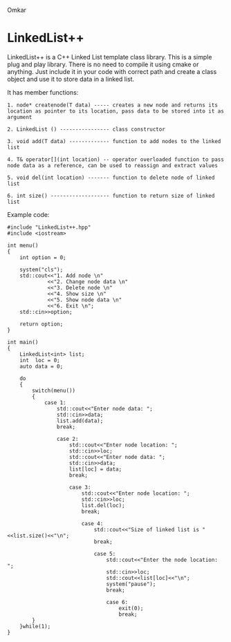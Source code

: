 Omkar

# LinkedList++
LinkedList++ is a C++ Linked List template class library.
This is a simple plug and play library. There is no need to compile it using cmake or anything. Just include it in your code with correct path and create a class object and use it to store data in a linked list.

It has member functions:
```
1. node* createnode(T data) ----- creates a new node and returns its location as pointer to its location, pass data to be stored into it as argument

2. LinkedList () ---------------- class constructor

3. void add(T data) ------------- function to add nodes to the linked list

4. T& operator[](int location) -- operator overloaded function to pass node data as a reference, can be used to reassign and extract values

5. void del(int location) ------- function to delete node of linked list 

6. int size() ------------------- function to return size of linked list
```
Example code:

```
#include "LinkedList++.hpp"
#include <iostream>

int menu()
{
	int option = 0;
	
	system("cls");
	std::cout<<"1. Add node \n"
	         <<"2. Change node data \n"
	         <<"3. Delete node \n"
	         <<"4. Show size \n"
	         <<"5. Show node data \n"
	         <<"6. Exit \n";
	std::cin>>option;
	
	return option;	    
} 

int main()
{
	LinkedList<int> list;
	int  loc = 0;
	auto data = 0;
	
	do
	{
		switch(menu())
		{
			case 1:
				std::cout<<"Enter node data: ";
				std::cin>>data;
				list.add(data);
				break;
				
				case 2:
					std::cout<<"Enter node location: ";
					std::cin>>loc;
					std::cout<<"Enter node data: ";
					std::cin>>data;
					list[loc] = data;
					break;
					
					case 3:
						std::cout<<"Enter node location: ";
						std::cin>>loc;
						list.del(loc);
						break;
						
						case 4:
							std::cout<<"Size of linked list is "<<list.size()<<"\n";
							break;
							
							case 5:
								std::cout<<"Enter the node location: ";
								std::cin>>loc;
							    std::cout<<list[loc]<<"\n";
							    system("pause");
							    break;
							    
							    case 6:
							    	exit(0);
							    	break;
		}
	}while(1);
}
```
